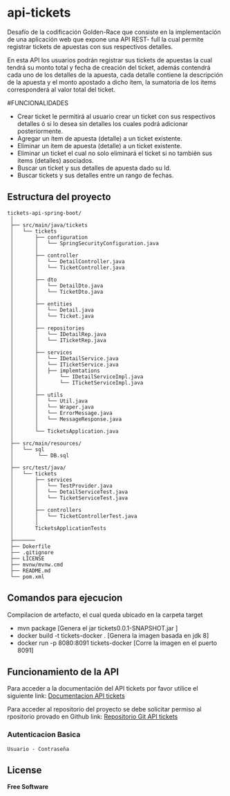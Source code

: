 # api-tickets
Desafío de la codificación Golden-Race que consiste en la implementación de una aplicación web que expone una API REST- full la cual permite registrar tickets de apuestas con sus respectivos detalles.

En esta API los usuarios podrán registrar sus tickets de apuestas la cual tendrá su monto total y fecha de creación del ticket, además contendrá cada uno de los detalles de la apuesta, cada detalle contiene la descripción de la apuesta y el monto apostado a dicho ítem, la sumatoria de los ítems corresponderá al valor total del ticket.

#FUNCIONALIDADES
- Crear ticket le permitirá al usuario crear un ticket con sus respectivos detalles ó si lo desea sin detalles los cuales podrá adicionar posteriormente.
- Agregar un ítem de apuesta (detalle) a un ticket existente.
- Eliminar un ítem de apuesta (detalle) a un ticket existente.
- Eliminar un ticket el cual no solo eliminará el ticket si no también sus ítems (detalles) asociados.
- Buscar un ticket y sus detalles de apuesta dado su Id.
- Buscar tickets y sus detalles entre un rango de fechas.

## Estructura del proyecto
```
tickets-api-spring-boot/
 │
 ├── src/main/java/tickets
 │   └── tickets
 │       ├── configuration
 │       │   └── SpringSecurityConfiguration.java
 │       │
 │       ├── controller
 │       │   └── DetailController.java
 │       │   └── TicketController.java
 │       │
 │       ├── dto
 │       │   └── DetailDto.java
 │       │   └── TicketDto.java
 │       │
 │       ├── entities
 │       │   └── Detail.java
 │       │   └── Ticket.java
 │       │
 │       ├── repositories
 │       │   └── IDetailRep.java
 │       │   └── ITicketRep.java
 │       │
 │       ├── services
 │       │   └── IDetailService.java
 │       │   └── ITicketService.java
 │       │   ├── implemtations
 │       │       └── IDetailServiceImpl.java
 │       │       └── ITicketServiceImpl.java
 │       │
 │       ├── utils
 │       │   └── Util.java
 │       │   └── Wraper.java
 │       │   └── ErrorMessage.java
 │       │   └── MessageResponse.java 
 │       │
 │       └── TicketsApplication.java
 │
 ├── src/main/resources/
 │   └── sql
 │        └── DB.sql
 │
 ├── src/test/java/
 │   └── tickets
 │       ├── services
 │       │   └── TestProvider.java
 │       │   └── DetailServiceTest.java
 │       │   └── TicketServiceTest.java
 │       │   
 │       ├── controllers
 │       │   └── TicketControllerTest.java
 │       │
 │       TicketsApplicationTests
 │
 ├───────
 ├── Dokerfile
 ├── .gitignore
 ├── LICENSE
 ├── mvnw/mvnw.cmd
 ├── README.md
 └── pom.xml
```

## Comandos para ejecucion
Compilacion de artefacto, el cual queda ubicado en la carpeta target
- mvn package   [Genera el jar tickets0.0.1-SNAPSHOT.jar ]
- docker build -t tickets-docker .   [Genera la imagen basada en jdk 8]
- docker run -p 8080:8091 tickets-docker   [Corre la imagen en el puerto 8091]

## Funcionamiento de la API
Para acceder a la documentación del API tickets por favor utilice el siguiente link: 
<a href="https://api-ticket-golden.herokuapp.com/tickets-api/v1/swagger-ui.html">Documentacion API tickets</a>

Para acceder al repositorio del proyecto se debe solicitar permiso al rpositorio provado en Github link: 
<a href="https://github.com/Jaiderson/api-tickets">Repositorio Git API tickets</a>

### Autenticacion Basica
``` Usuario - Contraseña ``` 

## License

**Free Software**
